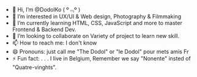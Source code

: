 - 👋 Hi, I’m @DodolKo 	( º﹃º )
- 👀 I’m interested in  UX/UI & Web design, Photography & Filmmaking
- 🌱 I’m currently learning HTML, CSS, JavaScript and more to master Frontend & Backend Dev.
- 💞️ I’m looking to collaborate on Variety of project to learn new skill.
- 📫 How to reach me: I don't know 
- 😄 Pronouns: just call me "The Dodol" or "le Dodol" pour mets amis Fr 
- ⚡ Fun fact: . . . I live in Belgium, Remember we say "Nonente" insted of "Quatre-vinghts".

<!---
DodolKo/DodolKo is a ✨ special ✨ repository because its `README.md` (this file) appears on your GitHub profile.
You can click the Preview link to take a look at your changes.
--->
